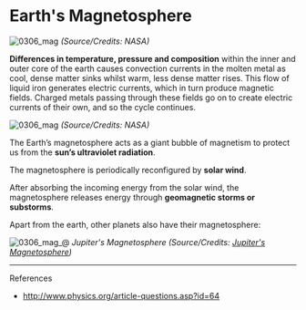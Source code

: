 # Earth's Magnetosphere

![0306_mag](./static/0306_mag.gif)
*(Source/Credits: NASA)*

**Differences in temperature, pressure and composition** within the inner and outer core of the earth causes convection currents in the molten metal as cool, dense matter sinks whilst warm, less dense matter rises. This flow of liquid iron generates electric currents, which in turn produce magnetic fields. Charged metals passing through these fields go on to create electric currents of their own, and so the cycle continues. 

![0306_mag](./static/0313_earth.jpg)
*(Source/Credits: NASA)*

The Earth’s magnetosphere acts as a giant bubble of magnetism to protect us from the **sun’s ultraviolet radiation**. 

The magnetosphere is periodically reconfigured by **solar wind**.

After absorbing the incoming energy from the solar wind, the magnetosphere releases energy through **geomagnetic storms or substorms**. 

Apart from the earth, other planets also have their magnetosphere:


![0306_mag_@](./static/0306_mag_@.jpg)
*Jupiter's Magnetosphere (Source/Credits: [Jupiter's Magnetosphere](http://planetaryexploration-net.planetpatriot.net/jupiter/io/jupiter%27s_magnetosphere.html))*

---

References

- http://www.physics.org/article-questions.asp?id=64


